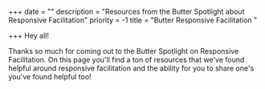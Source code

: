 +++
date = ""
description = "Resources from the Butter Spotlight about Responsive Facilitation"
priority = -1
title = "Butter Responsive Facilitation "

+++
Hey all!

Thanks so much for coming out to the Butter Spotlight on Responsive Facilitation. On this page you'll find a ton of resources that we've found helpful around responsive facilitation and the ability for you to share one's you've found helpful too!
